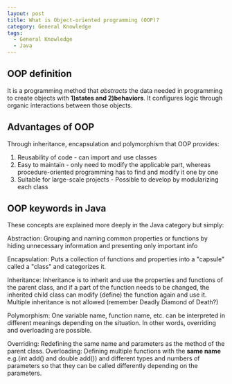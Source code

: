 ```yaml
---
layout: post
title: What is Object-oriented programming (OOP)?
category: General Knowledge
tags:
  - General Knowledge
  - Java
---
```

## OOP definition
It is a programming method that *abstracts* the data needed in 
programming to create objects with **1)states and 2)behaviors**. 
It configures logic through organic interactions between those 
objects.

## Advantages of OOP
Through inheritance, encapsulation and polymorphism that OOP provides:
1) Reusability of code - can import and use classes
2) Easy to maintain - only need to modify the applicable part, whereas procedure-oriented 
programming has to find and modify it one by one
3) Suitable for large-scale projects - Possible to develop by modularizing 
each class

## OOP keywords in Java
These concepts are explained more deeply in the Java category
but simply:

Abstraction: Grouping and naming common properties or functions by
hiding unnecessary information and presenting only important info

Encapsulation: Puts a collection of functions and properties into 
a "capsule" called a "class" and categorizes it.

Inheritance: Inheritance is to inherit and use the properties and
functions of the parent class, and if a part of the function needs 
to be changed, the inherited child class can modify (define) the 
function again and use it. Multiple inheritance is not allowed
(remember Deadly Diamond of Death?)

Polymorphism: One variable name, function name, etc. can be 
interpreted in different meanings depending on the situation. In 
other words, overriding and overloading are possible.

Overriding: Redefining the same name and parameters as the method 
of the parent class.
Overloading: Defining multiple functions with the **same name** 
e.g.(int add() and double add()) and different types and numbers 
of parameters so that they can be called differently depending 
on the parameters.


